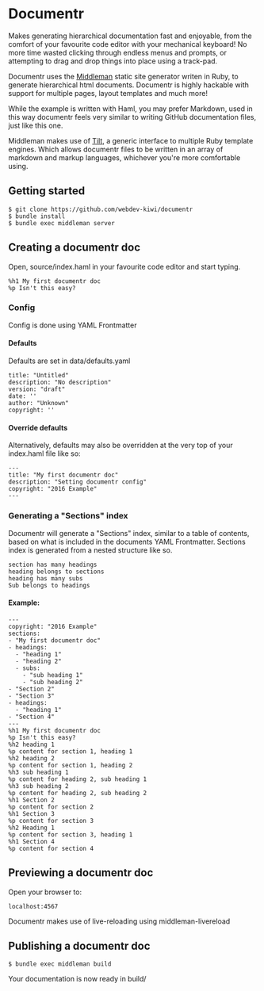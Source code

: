 # Documentr
Makes generating hierarchical documentation fast and enjoyable, from the comfort of your favourite code editor with your mechanical keyboard! No more time wasted clicking through endless menus and prompts, or attempting to drag and drop things into place using a track-pad.

Documentr uses the [Middleman](https://middlemanapp.com/) static site generator writen in Ruby, to generate hierarchical html documents. Documentr is highly hackable with support for multiple pages, layout templates and much more!

While the example is written with Haml, you may prefer Markdown, used in this way documentr feels very similar to writing GitHub documentation files, just like this one.

Middleman makes use of [Tilt](https://github.com/rtomayko/tilt/), a generic interface to multiple Ruby template engines. Which allows documentr files to be written in an array of markdown and markup languages, whichever you're more comfortable using.

## Getting started

    $ git clone https://github.com/webdev-kiwi/documentr
    $ bundle install
    $ bundle exec middleman server

## Creating a documentr doc
Open, source/index.haml in your favourite code editor and start typing.
    
    %h1 My first documentr doc
    %p Isn't this easy?

### Config
Config is done using YAML Frontmatter

#### Defaults
Defaults are set in data/defaults.yaml

    title: "Untitled"
    description: "No description"
    version: "draft"
    date: ''
    author: "Unknown"
    copyright: ''

#### Override defaults
Alternatively, defaults may also be overridden at the very top of your index.haml file like so:

    ---
    title: "My first documentr doc"
    description: "Setting documentr config"
    copyright: "2016 Example"
    ---

### Generating a "Sections" index
Documentr will generate a "Sections" index, similar to a table of contents, based on what is included in the documents YAML Frontmatter. Sections index is generated from a nested structure like so.

    section has many headings
    heading belongs to sections
    heading has many subs
    Sub belongs to headings

#### Example:
    ---
    copyright: "2016 Example"
    sections:
    - "My first documentr doc"
    - headings:
      - "heading 1"
      - "heading 2"
      - subs:
        - "sub heading 1"
        - "sub heading 2"
    - "Section 2"
    - "Section 3"
    - headings:
      - "heading 1"
    - "Section 4"
    ---
    %h1 My first documentr doc
    %p Isn't this easy?
    %h2 heading 1
    %p content for section 1, heading 1
    %h2 heading 2
    %p content for section 1, heading 2
    %h3 sub heading 1
    %p content for heading 2, sub heading 1
    %h3 sub heading 2
    %p content for heading 2, sub heading 2
    %h1 Section 2
    %p content for section 2
    %h1 Section 3
    %p content for section 3
    %h2 Heading 1
    %p content for section 3, heading 1
    %h1 Section 4
    %p content for section 4

## Previewing a documentr doc
Open your browser to:

    localhost:4567

Documentr makes use of live-reloading using middleman-livereload

## Publishing a documentr doc

    $ bundle exec middleman build
    
Your documentation is now ready in build/